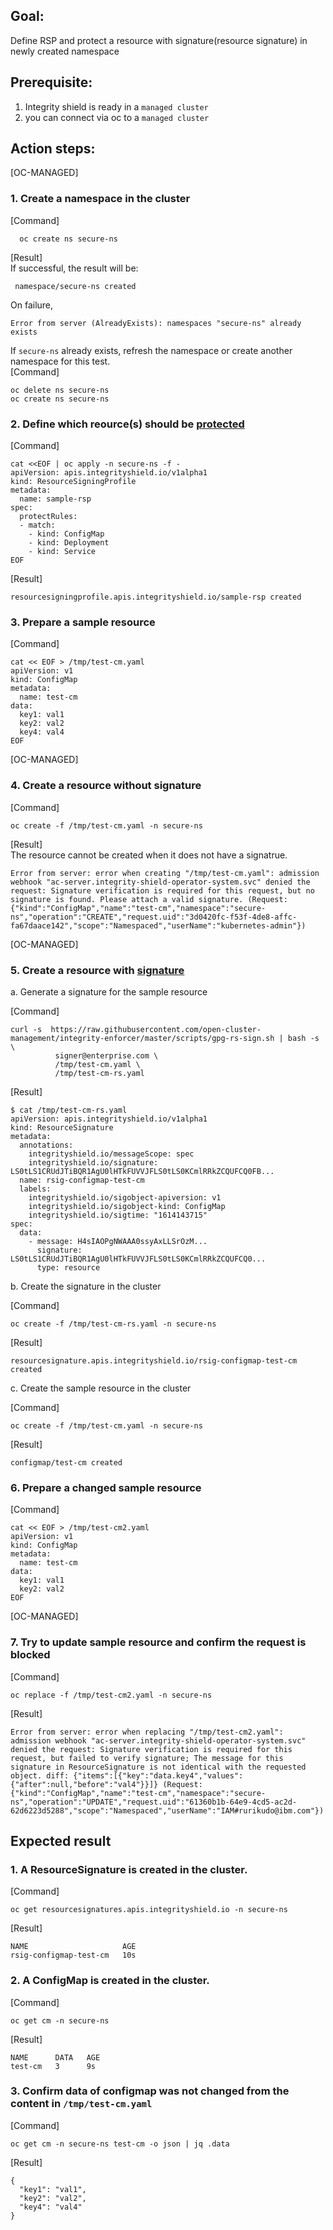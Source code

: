 ## Goal:

Define RSP and protect a resource with signature(resource signature) in newly created namespace

## Prerequisite: 
1. Integrity shield is ready in a `managed cluster`
2. you can connect via oc to a `managed cluster`

## Action steps:

[OC-MANAGED]
### 1. Create a namespace in the cluster  
[Command]
```
  oc create ns secure-ns 
```
[Result]  
If successful, the result will be:
```
 namespace/secure-ns created
```
On failure, 
```
Error from server (AlreadyExists): namespaces "secure-ns" already exists
```
If `secure-ns` already exists, refresh the namespace or create another namespace for this test.   
[Command]  
```
oc delete ns secure-ns
oc create ns secure-ns
```


### 2. Define which reource(s) should be [protected](https://github.com/IBM/integrity-enforcer/blob/master/docs/README_QUICK.md#define-which-reources-should-be-protected)

[Command]
```
cat <<EOF | oc apply -n secure-ns -f -
apiVersion: apis.integrityshield.io/v1alpha1
kind: ResourceSigningProfile
metadata:
  name: sample-rsp
spec:
  protectRules:
  - match:
    - kind: ConfigMap
    - kind: Deployment
    - kind: Service
EOF
```
[Result]
```
resourcesigningprofile.apis.integrityshield.io/sample-rsp created
```

### 3. Prepare a sample resource  

[Command]
```
cat << EOF > /tmp/test-cm.yaml
apiVersion: v1
kind: ConfigMap
metadata:
  name: test-cm
data:
  key1: val1
  key2: val2
  key4: val4
EOF
```

[OC-MANAGED]

### 4. Create a resource without signature

[Command]
```
oc create -f /tmp/test-cm.yaml -n secure-ns
```
[Result]  
The resource cannot be created when it does not have a signatrue.
```
Error from server: error when creating "/tmp/test-cm.yaml": admission webhook "ac-server.integrity-shield-operator-system.svc" denied the request: Signature verification is required for this request, but no signature is found. Please attach a valid signature. (Request: {"kind":"ConfigMap","name":"test-cm","namespace":"secure-ns","operation":"CREATE","request.uid":"3d0420fc-f53f-4de8-affc-fa67daace142","scope":"Namespaced","userName":"kubernetes-admin"})
```

[OC-MANAGED]  
### 5. Create a resource with [signature](https://github.com/IBM/integrity-enforcer/blob/master/docs/README_QUICK.md#create-a-resource-with-signature)

a. Generate a signature for the sample resource  

[Command]
```
curl -s  https://raw.githubusercontent.com/open-cluster-management/integrity-enforcer/master/scripts/gpg-rs-sign.sh | bash -s \
		  signer@enterprise.com \
		  /tmp/test-cm.yaml \
		  /tmp/test-cm-rs.yaml
```

[Result]
```
$ cat /tmp/test-cm-rs.yaml
apiVersion: apis.integrityshield.io/v1alpha1
kind: ResourceSignature
metadata:
  annotations:
    integrityshield.io/messageScope: spec
    integrityshield.io/signature: LS0tLS1CRUdJTiBQR1AgU0lHTkFUVVJFLS0tLS0KCmlRRkZCQUFCQ0FB...
  name: rsig-configmap-test-cm
  labels:
    integrityshield.io/sigobject-apiversion: v1
    integrityshield.io/sigobject-kind: ConfigMap
    integrityshield.io/sigtime: "1614143715"
spec:
  data:
    - message: H4sIAOPgNWAAA0ssyAxLLSrOzM...
      signature: LS0tLS1CRUdJTiBQR1AgU0lHTkFUVVJFLS0tLS0KCmlRRkZCQUFCQ0...
      type: resource
```
b. Create the signature in the cluster  

[Command]
```
oc create -f /tmp/test-cm-rs.yaml -n secure-ns
```
[Result]
```
resourcesignature.apis.integrityshield.io/rsig-configmap-test-cm created
```

c. Create the sample resource in the cluster

[Command]
```
oc create -f /tmp/test-cm.yaml -n secure-ns
```
[Result]
```
configmap/test-cm created
```


### 6. Prepare a changed sample resource  

[Command]
```
cat << EOF > /tmp/test-cm2.yaml
apiVersion: v1
kind: ConfigMap
metadata:
  name: test-cm
data:
  key1: val1
  key2: val2
EOF
```

[OC-MANAGED]  
### 7. Try to update sample resource and confirm the request is blocked  

[Command]
```
oc replace -f /tmp/test-cm2.yaml -n secure-ns
```
[Result]
```
Error from server: error when replacing "/tmp/test-cm2.yaml": admission webhook "ac-server.integrity-shield-operator-system.svc" denied the request: Signature verification is required for this request, but failed to verify signature; The message for this signature in ResourceSignature is not identical with the requested object. diff: {"items":[{"key":"data.key4","values":{"after":null,"before":"val4"}}]} (Request: {"kind":"ConfigMap","name":"test-cm","namespace":"secure-ns","operation":"UPDATE","request.uid":"61360b1b-64e9-4cd5-ac2d-62d6223d5288","scope":"Namespaced","userName":"IAM#rurikudo@ibm.com"})
```


## Expected result

### 1. A ResourceSignature is created in the cluster.

[Command]
```
oc get resourcesignatures.apis.integrityshield.io -n secure-ns
```

[Result]
```
NAME                     AGE
rsig-configmap-test-cm   10s
```
### 2. A ConfigMap is created in the cluster.

[Command]
```
oc get cm -n secure-ns
```
[Result]
```
NAME      DATA   AGE
test-cm   3      9s
```

### 3. Confirm data of configmap was not changed from the content in `/tmp/test-cm.yaml`

[Command]
```
oc get cm -n secure-ns test-cm -o json | jq .data
```

[Result] 
```
{
  "key1": "val1",
  "key2": "val2",
  "key4": "val4"
}
```
